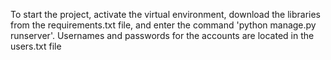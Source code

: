 To start the project, activate the virtual environment, download the libraries from the requirements.txt file, and enter the command 'python manage.py runserver'. 
Usernames and passwords for the accounts are located in the users.txt file
